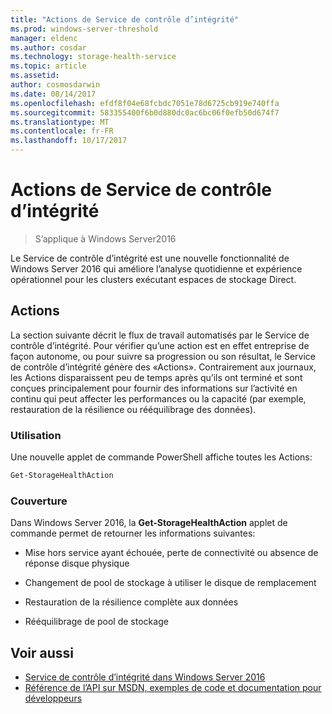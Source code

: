```yaml
---
title: "Actions de Service de contrôle d’intégrité"
ms.prod: windows-server-threshold
manager: eldenc
ms.author: cosdar
ms.technology: storage-health-service
ms.topic: article
ms.assetid: 
author: cosmosdarwin
ms.date: 08/14/2017
ms.openlocfilehash: efdf8f04e68fcbdc7051e78d6725cb919e740ffa
ms.sourcegitcommit: 583355400f6b0d880dc0ac6bc06f0efb50d674f7
ms.translationtype: MT
ms.contentlocale: fr-FR
ms.lasthandoff: 10/17/2017
---
```

# <a name="health-service-actions"></a>Actions de Service de contrôle d’intégrité

> S’applique à Windows Server2016

Le Service de contrôle d’intégrité est une nouvelle fonctionnalité de Windows Server 2016 qui améliore l’analyse quotidienne et expérience opérationnel pour les clusters exécutant espaces de stockage Direct.

## <a name="actions"></a>Actions  

La section suivante décrit le flux de travail automatisés par le Service de contrôle d’intégrité. Pour vérifier qu’une action est en effet entreprise de façon autonome, ou pour suivre sa progression ou son résultat, le Service de contrôle d’intégrité génère des «Actions». Contrairement aux journaux, les Actions disparaissent peu de temps après qu’ils ont terminé et sont conçues principalement pour fournir des informations sur l’activité en continu qui peut affecter les performances ou la capacité (par exemple, restauration de la résilience ou rééquilibrage des données).  

### <a name="usage"></a>Utilisation  

Une nouvelle applet de commande PowerShell affiche toutes les Actions:  

```PowerShell
Get-StorageHealthAction  
```

### <a name="coverage"></a>Couverture  

Dans Windows Server 2016, la **Get-StorageHealthAction** applet de commande permet de retourner les informations suivantes:  

-   Mise hors service ayant échouée, perte de connectivité ou absence de réponse disque physique  

-   Changement de pool de stockage à utiliser le disque de remplacement  

-   Restauration de la résilience complète aux données  

-   Rééquilibrage de pool de stockage  

## <a name="see-also"></a>Voir aussi

- [Service de contrôle d’intégrité dans Windows Server 2016](health-service-overview.md)
- [Référence de l’API sur MSDN, exemples de code et documentation pour développeurs](https://msdn.microsoft.com/windowshealthservice)
